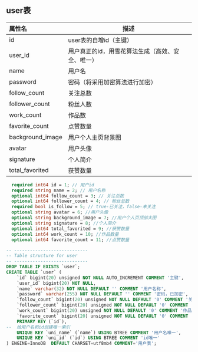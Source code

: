 

## user表

| 属性名           | 描述                                             |
| :--------------- | ------------------------------------------------ |
| id               | user表的自增id（主键）                           |
| user_id          | 用户真正的id，用雪花算法生成（高效、安全、唯一） |
| name             | 用户名                                           |
| password         | 密码（将采用加密算法进行加密）                   |
| follow_count     | 关注总数                                         |
| follower_count   | 粉丝人数                                         |
| work_count       | 作品数                                           |
| favorite_count   | 点赞数量                                         |
| background_image | 用户个人主页背景图                               |
| avatar           | 用户头像                                         |
| signature        | 个人简介                                         |
| total_favorited  | 获赞数量                                         |



```protobuf
  required int64 id = 1; // 用户id
  required string name = 2; // 用户名称
  optional int64 follow_count = 3; // 关注总数
  optional int64 follower_count = 4; // 粉丝总数
  required bool is_follow = 5; // true-已关注，false-未关注
  optional string avatar = 6; //用户头像
  optional string background_image = 7; //用户个人页顶部大图
  optional string signature = 8; //个人简介
  optional int64 total_favorited = 9; //获赞数量
  optional int64 work_count = 10; //作品数量
  optional int64 favorite_count = 11; //点赞数量
```



```sql
-- ----------------------------
-- Table structure for user
-- ----------------------------
DROP TABLE IF EXISTS `user`;
CREATE TABLE `user` (
    `id` bigint(20) unsigned NOT NULL AUTO_INCREMENT COMMENT '主键',
    `user_id` bigint(20) NOT NULL,
    `name` varchar(32) NOT NULL DEFAULT '' COMMENT '用户名称',
    `password` varchar(255) NOT NULL DEFAULT '' COMMENT '密码，已加密',
    `follow_count` bigint(20) unsigned NOT NULL DEFAULT '0' COMMENT '关注人数',
    `follower_count` bigint(20) unsigned NOT NULL DEFAULT '0' COMMENT '粉丝人数',
    `work_count` bigint(20) unsigned NOT NULL DEFAULT '0' COMMENT '作品数',
    `favorite_count` bigint(20) unsigned NOT NULL DEFAULT '0' COMMENT '点赞视频数',
    PRIMARY KEY (`id`),
--  给用户名和id创建唯一索引
    UNIQUE KEY `uni_name` (`name`) USING BTREE COMMENT '用户名唯一',
    UNIQUE KEY `uni_id` (`id`) USING BTREE COMMENT 'id唯一'
) ENGINE=InnoDB  DEFAULT CHARSET=utf8mb4 COMMENT='用户表';
```






